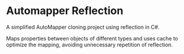 # Automapper Reflection

A simplified AutoMapper cloning project using reflection in C#.

Maps properties between objects of different types and uses cache to optimize the mapping, avoiding unnecessary repetition of reflection.



